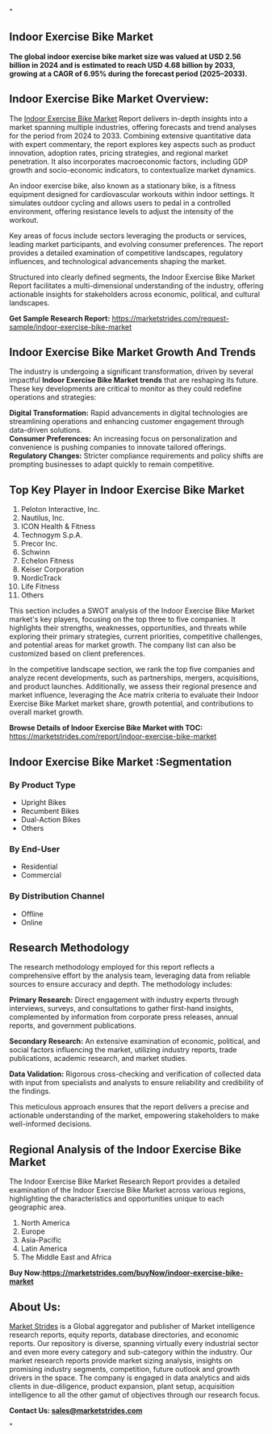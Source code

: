 "<h2>Indoor Exercise Bike Market</h2>
<p><strong>The global indoor exercise bike market size was valued at USD 2.56 billion in 2024 and is estimated to reach USD 4.68 billion by 2033, growing at a CAGR of 6.95% during the forecast period (2025–2033).</strong></p>
<h2>Indoor Exercise Bike Market Overview:</h2>
<p>The <a href=https://marketstrides.com/report/indoor-exercise-bike-market>Indoor Exercise Bike Market</a><strong> </strong>Report delivers in-depth insights into a market spanning multiple industries, offering forecasts and trend analyses for the period from 2024 to 2033. Combining extensive quantitative data with expert commentary, the report explores key aspects such as product innovation, adoption rates, pricing strategies, and regional market penetration. It also incorporates macroeconomic factors, including GDP growth and socio-economic indicators, to contextualize market dynamics.</p>
<p>An indoor exercise bike, also known as a stationary bike, is a fitness equipment designed for cardiovascular workouts within indoor settings. It simulates outdoor cycling and allows users to pedal in a controlled environment, offering resistance levels to adjust the intensity of the workout.</p>
<p>Key areas of focus include sectors leveraging the products or services, leading market participants, and evolving consumer preferences. The report provides a detailed examination of competitive landscapes, regulatory influences, and technological advancements shaping the market.</p>
<p>Structured into clearly defined segments, the Indoor Exercise Bike Market Report facilitates a multi-dimensional understanding of the industry, offering actionable insights for stakeholders across economic, political, and cultural landscapes.</p>
<p><strong>Get Sample Research Report:</strong> <a href=https://marketstrides.com/request-sample/indoor-exercise-bike-market>https://marketstrides.com/request-sample/indoor-exercise-bike-market</a></p>
<h2>Indoor Exercise Bike Market Growth And Trends</h2>
<p>The industry is undergoing a significant transformation, driven by several impactful <strong>Indoor Exercise Bike Market trends</strong> that are reshaping its future. These key developments are critical to monitor as they could redefine operations and strategies:</p>
<p><strong>Digital Transformation:</strong> Rapid advancements in digital technologies are streamlining operations and enhancing customer engagement through data-driven solutions.<br /><strong>Consumer Preferences:</strong> An increasing focus on personalization and convenience is pushing companies to innovate tailored offerings.<br /><strong>Regulatory Changes:</strong> Stricter compliance requirements and policy shifts are prompting businesses to adapt quickly to remain competitive.</p>
<h2>Top Key Player in Indoor Exercise Bike Market</h2>
<p><ol>
<li>Peloton Interactive, Inc.</li>
<li>Nautilus, Inc.</li>
<li>ICON Health &amp; Fitness</li>
<li>Technogym S.p.A.</li>
<li>Precor Inc.</li>
<li>Schwinn</li>
<li>Echelon Fitness</li>
<li>Keiser Corporation</li>
<li>NordicTrack</li>
<li>Life Fitness</li>
<li>Others</li>
</ol></p>
<p>This section includes a SWOT analysis of the Indoor Exercise Bike Market market's key players, focusing on the top three to five companies. It highlights their strengths, weaknesses, opportunities, and threats while exploring their primary strategies, current priorities, competitive challenges, and potential areas for market growth. The company list can also be customized based on client preferences.</p>
<p>In the competitive landscape section, we rank the top five companies and analyze recent developments, such as partnerships, mergers, acquisitions, and product launches. Additionally, we assess their regional presence and market influence, leveraging the Ace matrix criteria to evaluate their Indoor Exercise Bike Market market share, growth potential, and contributions to overall market growth.</p>
<p><strong>Browse Details of Indoor Exercise Bike Market with TOC:</strong> <a href=https://marketstrides.com/report/indoor-exercise-bike-market>https://marketstrides.com/report/indoor-exercise-bike-market</a></p>
<h2>Indoor Exercise Bike Market :Segmentation</h2>
<p><h3>By Product Type</h3>
<ul>
<li>Upright Bikes</li>
<li>Recumbent Bikes</li>
<li>Dual-Action Bikes</li>
<li>Others</li>
</ul>
<h3>By End-User</h3>
<ul>
<li>Residential</li>
<li>Commercial</li>
</ul>
<h3>By Distribution Channel</h3>
<ul>
<li>Offline</li>
<li>Online</li>
</ul></p>
<h2>Research Methodology</h2>
<p>The research methodology employed for this report reflects a comprehensive effort by the analysis team, leveraging data from reliable sources to ensure accuracy and depth. The methodology includes:</p>
<p><strong>Primary Research:</strong> Direct engagement with industry experts through interviews, surveys, and consultations to gather first-hand insights, complemented by information from corporate press releases, annual reports, and government publications.</p>
<p><strong>Secondary Research:</strong> An extensive examination of economic, political, and social factors influencing the market, utilizing industry reports, trade publications, academic research, and market studies.</p>
<p><strong>Data Validation:</strong> Rigorous cross-checking and verification of collected data with input from specialists and analysts to ensure reliability and credibility of the findings.</p>
<p>This meticulous approach ensures that the report delivers a precise and actionable understanding of the market, empowering stakeholders to make well-informed decisions.</p>
<h2>Regional Analysis of the Indoor Exercise Bike Market</h2>
<p>The Indoor Exercise Bike Market Research Report provides a detailed examination of the Indoor Exercise Bike Market across various regions, highlighting the characteristics and opportunities unique to each geographic area.</p>
<p><ol>
<li>North America</li>
<li>Europe</li>
<li>Asia-Pacific</li>
<li>Latin America</li>
<li>The Middle East and Africa</li>
</ol></p>
<p><strong>Buy Now:<a href=https://marketstrides.com/buyNow/indoor-exercise-bike-market?price=single_price>https://marketstrides.com/buyNow/indoor-exercise-bike-market</a></strong></p>
<h2>About Us:</h2>
<p><a href=https://marketstrides.com/>Market Strides</a> is a Global aggregator and publisher of Market intelligence research reports, equity reports, database directories, and economic reports. Our repository is diverse, spanning virtually every industrial sector and even more every category and sub-category within the industry. Our market research reports provide market sizing analysis, insights on promising industry segments, competition, future outlook and growth drivers in the space. The company is engaged in data analytics and aids clients in due-diligence, product expansion, plant setup, acquisition intelligence to all the other gamut of objectives through our research focus.</p>
<p><strong>Contact Us: <a href=mailto:sales@marketstrides.com>sales@marketstrides.com</a></strong></p>"
